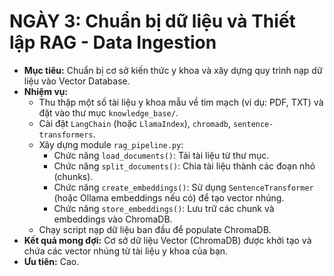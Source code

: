 # NGÀY 3: Chuẩn bị dữ liệu và Thiết lập RAG - Data Ingestion

- **Mục tiêu:** Chuẩn bị cơ sở kiến thức y khoa và xây dựng quy trình nạp dữ liệu vào Vector Database.
- **Nhiệm vụ:**
  - Thu thập một số tài liệu y khoa mẫu về tim mạch (ví dụ: PDF, TXT) và đặt vào thư mục `knowledge_base/`.
  - Cài đặt `LangChain` (hoặc `LlamaIndex`), `chromadb`, `sentence-transformers`.
  - Xây dựng module `rag_pipeline.py`:
    - Chức năng `load_documents()`: Tải tài liệu từ thư mục.
    - Chức năng `split_documents()`: Chia tài liệu thành các đoạn nhỏ (chunks).
    - Chức năng `create_embeddings()`: Sử dụng `SentenceTransformer` (hoặc Ollama embeddings nếu có) để tạo vector nhúng.
    - Chức năng `store_embeddings()`: Lưu trữ các chunk và embeddings vào ChromaDB.
  - Chạy script nạp dữ liệu ban đầu để populate ChromaDB.
- **Kết quả mong đợi:** Cơ sở dữ liệu Vector (ChromaDB) được khởi tạo và chứa các vector nhúng từ tài liệu y khoa của bạn.
- **Ưu tiên:** Cao.